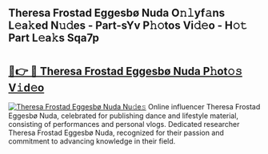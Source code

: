 ## Theresa Frostad Eggesbø Nuda O𝚗𝚕yf𝚊ns L𝚎a𝚔ed N𝚞𝚍es - Part-sYv P𝚑𝚘tos Vi𝚍𝚎o - H𝚘𝚝 Part L𝚎a𝚔s Sqa7p

# <h2><a href="http://kf9kdm.oniu.top/?m=Theresa+Frostad+Eggesb%c3%b8+Nuda">🔗👉 🔴 Theresa Frostad Eggesbø Nuda P𝚑ot𝚘𝚜 V𝚒d𝚎o</a></h2>

[![Theresa Frostad Eggesbø Nuda Nu𝚍e𝚜](https://i.imgur.com/0qMVB7G.gif)](http://kf9kdm.oniu.top/?m=Theresa+Frostad+Eggesb%c3%b8+Nuda)
Online influencer Theresa Frostad Eggesbø Nuda, celebrated for publishing dance and lifestyle material, consisting of performances and personal vlogs. Dedicated researcher Theresa Frostad Eggesbø Nuda, recognized for their passion and commitment to advancing knowledge in their field.  
